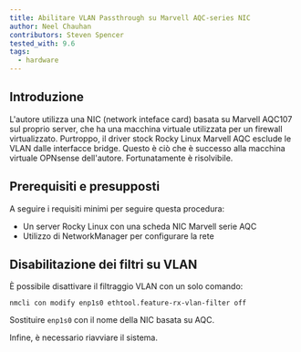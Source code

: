 ```yaml
---
title: Abilitare VLAN Passthrough su Marvell AQC-series NIC
author: Neel Chauhan
contributors: Steven Spencer
tested_with: 9.6
tags:
  - hardware
---
```


## Introduzione

L'autore utilizza una NIC (network inteface card) basata su Marvell AQC107 sul proprio server, che ha una macchina virtuale utilizzata per un firewall virtualizzato. Purtroppo, il driver stock Rocky Linux Marvell AQC esclude le VLAN dalle interfacce bridge. Questo è ciò che è successo alla macchina virtuale OPNsense dell'autore. Fortunatamente è risolvibile.

## Prerequisiti e presupposti

A seguire i requisiti minimi per seguire questa procedura:

- Un server Rocky Linux con una scheda NIC Marvell serie AQC
- Utilizzo di NetworkManager per configurare la rete

## Disabilitazione dei filtri su VLAN

È possibile disattivare il filtraggio VLAN con un solo comando:

    nmcli con modify enp1s0 ethtool.feature-rx-vlan-filter off

Sostituire `enp1s0` con il nome della NIC basata su AQC.

Infine, è necessario riavviare il sistema.
